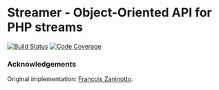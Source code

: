 # Streamer - Object-Oriented API for PHP streams

[![Build Status](https://travis-ci.org/crysalead/storage-stream.png?branch=master)](https://travis-ci.org/crysalead/storage-stream)
[![Code Coverage](https://scrutinizer-ci.com/g/crysalead/storage-stream/badges/coverage.png?b=master)](https://scrutinizer-ci.com/g/crysalead/storage-stream/)

### Acknowledgements

Original implementation: [Francois Zaninotto](https://github.com/fzaninotto/Streamer).